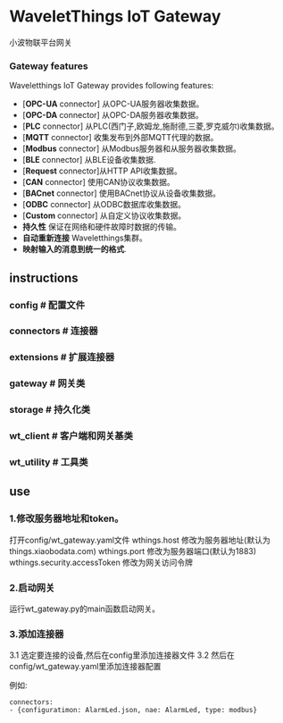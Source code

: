 # WaveletThings IoT Gateway  

小波物联平台网关

### Gateway features

Waveletthings IoT Gateway provides following features:  

 - [**OPC-UA** connector] 从OPC-UA服务器收集数据。
 - [**OPC-DA** connector] 从OPC-DA服务器收集数据。
 - [**PLC** connector] 从PLC(西门子,欧姆龙,施耐德,三菱,罗克威尔)收集数据。
 - [**MQTT** connector] 收集发布到外部MQTT代理的数据。 
 - [**Modbus** connector] 从Modbus服务器和从服务器收集数据。
 - [**BLE** connector] 从BLE设备收集数据.
 - [**Request** connector]从HTTP API收集数据。
 - [**CAN** connector] 使用CAN协议收集数据。
 - [**BACnet** connector] 使用BACnet协议从设备收集数据。
 - [**ODBC** connector] 从ODBC数据库收集数据。
 - [**Custom** connector] 从自定义协议收集数据。
 - **持久性** 保证在网络和硬件故障时数据的传输。
 - **自动重新连接** Waveletthings集群。
 - **映射输入的消息到统一的格式**.
  
## instructions

### config # 配置文件
### connectors # 连接器
### extensions # 扩展连接器
### gateway # 网关类
### storage # 持久化类
### wt_client # 客户端和网关基类
### wt_utility # 工具类

## use

### 1.修改服务器地址和token。

打开config/wt_gateway.yaml文件
wthings.host 修改为服务器地址(默认为things.xiaobodata.com)
wthings.port 修改为服务器端口(默认为1883)
wthings.security.accessToken 修改为网关访问令牌

### 2.启动网关

运行wt_gateway.py的main函数启动网关。

### 3.添加连接器

3.1 选定要连接的设备,然后在config里添加连接器文件
3.2 然后在config/wt_gateway.yaml里添加连接器配置

例如:
```
connectors:
- {configuratimon: AlarmLed.json, nae: AlarmLed, type: modbus}
```
